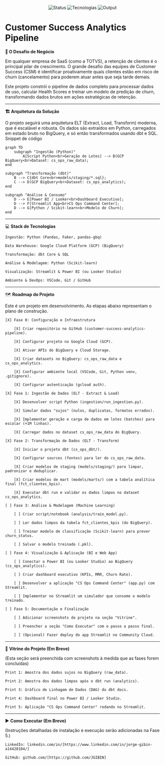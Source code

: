 <p align="center"> <img alt="Status" src="https://img.shields.io/badge/Status-Em%20Desenvolvimento-orange"> <img alt="Tecnologias" src="https://img.shields.io/badge/Tecnologias-Python%20%7C%20GCP%20%7C%20dbt%20%7C%20SQL-blue"> <img alt="Output" src="https://img.shields.io/badge/Output-BigQuery%20%7C%20Streamlit%20%7C%20Power%20BI-green"> </p>

# Customer Success Analytics Pipeline

**🎯 O Desafio de Negócio**

Em qualquer empresa de SaaS (como a TOTVS), a retenção de clientes é o principal pilar de crescimento. O grande desafio das equipes de Customer Success (CSM) é identificar proativamente quais clientes estão em risco de churn (cancelamento) para poderem atuar antes que seja tarde demais.

Este projeto constrói o pipeline de dados completo para processar dados de uso, calcular Health Scores e treinar um modelo de predição de churn, transformando dados brutos em ações estratégicas de retenção.

---

**🏗️ Arquitetura da Solução**

O projeto seguirá uma arquitetura ELT (Extract, Load, Transform) moderna, que é escalável e robusta. Os dados são extraídos em Python, carregados em estado bruto no BigQuery, e só então transformados usando dbt e SQL.
Snippet de código

    graph TD
        subgraph "Ingestão (Python)"
            A[Script Python<br>Geração de Lotes] --> B(GCP BigQuery<br>Dataset: cs_ops_raw_data);
    end

    subgraph "Transformação (dbt)"
        B --> C{dbt Core<br>models/staging/*.sql};
        C --> D(GCP BigQuery<br>Dataset: cs_ops_analytics);
    end

    subgraph "Análise & Consumo"
        D --> E[Power BI / Looker<br>Dashboard Executivo];
        D --> F[Streamlit App<br>CS Ops Command Center];
        D --> G[Python / Scikit-learn<br>Modelo de Churn];
    end

---

💻 **Stack de Tecnologias**

    Ingestão: Python (Pandas, Faker, pandas-gbq)

    Data Warehouse: Google Cloud Platform (GCP) (BigQuery)

    Transformação: dbt Core & SQL

    Análise & Modelagem: Python (Scikit-learn)

    Visualização: Streamlit & Power BI (ou Looker Studio)

    Ambiente & DevOps: VSCode, Git / GitHub

---

🗺️ **Roadmap do Projeto**

Este é um projeto em desenvolvimento. As etapas abaixo representam o plano de construção.

    [X] Fase 0: Configuração e Infraestrutura

        [X] Criar repositório no GitHub (customer-success-analytics-pipeline).

        [X] Configurar projeto no Google Cloud (GCP).

        [X] Ativar APIs do BigQuery e Cloud Storage.

        [X] Criar datasets no BigQuery: cs_ops_raw_data e cs_ops_analytics.

        [X] Configurar ambiente local (VSCode, Git, Python venv, .gitignore).

        [X] Configurar autenticação (gcloud auth).

    [X] Fase 1: Ingestão de Dados (ELT - Extract & Load)

        [X] Desenvolver script Python (ingestion/run_ingestion.py).

        [X] Simular dados "sujos" (nulos, duplicatas, formatos errados).

        [X] Implementar geração e carga de dados em lotes (batches) para escalar (+1M linhas).

        [X] Carregar dados no dataset cs_ops_raw_data do BigQuery.

    [X] Fase 2: Transformação de Dados (ELT - Transform)

        [X] Iniciar o projeto dbt (cs_ops_dbt/).

        [X] Configurar sources (fontes) para ler do cs_ops_raw_data.

        [X] Criar modelos de staging (models/staging/) para limpar, padronizar e deduplicar.

        [X] Criar modelos de mart (models/marts/) com a tabela analítica final (fct_clientes_kpis).

        [X] Executar dbt run e validar os dados limpos no dataset cs_ops_analytics.

    [ ] Fase 3: Análise & Modelagem (Machine Learning)

        [ ] Criar script/notebook (analysis/train_model.py).

        [ ] Ler dados limpos da tabela fct_clientes_kpis (do BigQuery).

        [ ] Treinar modelo de classificação (Scikit-learn) para prever churn_status.

        [ ] Salvar o modelo treinado (.pkl).

    [ ] Fase 4: Visualização & Aplicação (BI e Web App)

        [ ] Conectar o Power BI (ou Looker Studio) ao BigQuery (cs_ops_analytics).

        [ ] Criar dashboard executivo (KPIs, MRR, Churn Rate).

        [ ] Desenvolver a aplicação "CS Ops Command Center" (app.py) com Streamlit.

        [ ] Implementar no Streamlit um simulador que consome o modelo treinado.

    [ ] Fase 5: Documentação e Finalização

        [ ] Adicionar screenshots do projeto na seção "Vitrine".

        [ ] Preencher a seção "Como Executar" com o passo a passo final.

        [ ] (Opcional) Fazer deploy do app Streamlit no Community Cloud.

---

📸 **Vitrine do Projeto (Em Breve)**

(Esta seção será preenchida com screenshots à medida que as fases forem concluídas)

    Print 1: Amostra dos dados sujos no BigQuery (raw_data).

    Print 2: Amostra dos dados limpos após o dbt run (analytics).

    Print 3: Gráfico de Linhagem de Dados (DAG) do dbt docs.

    Print 4: Dashboard final no Power BI / Looker Studio.

    Print 5: Aplicação "CS Ops Command Center" rodando no Streamlit.

---

▶️ **Como Executar (Em Breve)**

(Instruções detalhadas de instalação e execução serão adicionadas na Fase 5.)

    LinkedIn: linkedin.com/in/[https://www.linkedin.com/in/jorge-gibin-a14428184/]

    GitHub: github.com/[https://github.com/JGIBIN]
